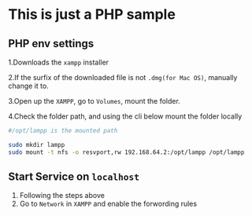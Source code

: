 # This is just a PHP sample

## PHP env settings

1.Downloads the `xampp` installer

2.If the surfix of the downloaded file is not `.dmg(for Mac OS)`, manually change it to.

3.Open up the `XAMPP`, go to `Volumes`, mount the folder.

4.Check the folder path, and using the cli below mount the folder locally

```bash
#/opt/lampp is the mounted path

sudo mkdir lampp
sudo mount -t nfs -o resvport,rw 192.168.64.2:/opt/lampp /opt/lampp
```

## Start Service on `localhost`

1. Following the steps above
2. Go to `Network` in `XAMPP` and enable the forwording rules
